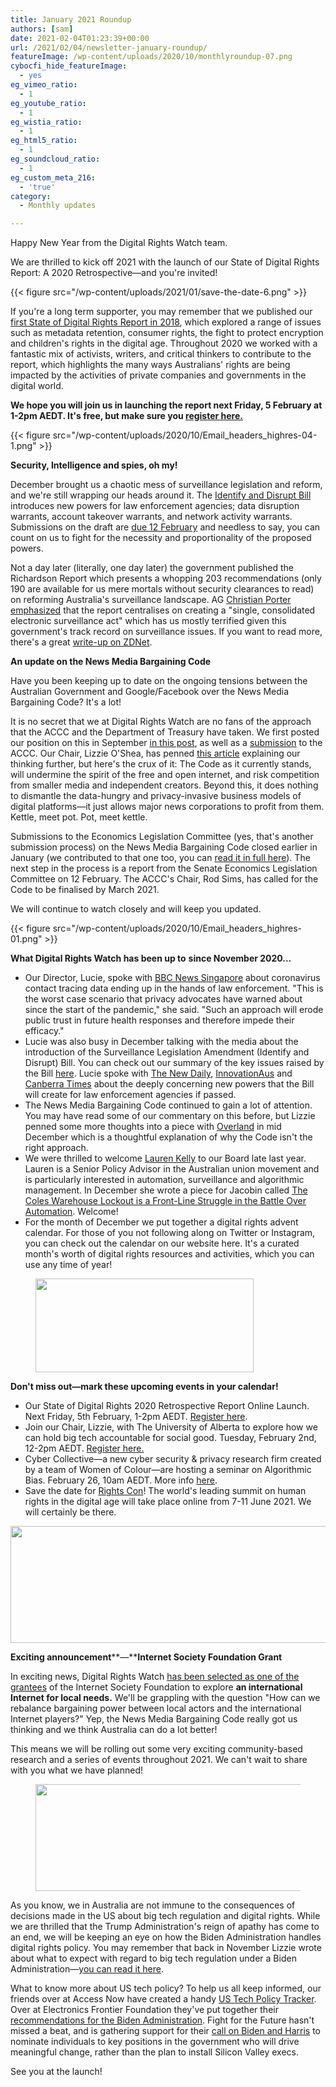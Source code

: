 ```yaml
---
title: January 2021 Roundup
authors: [sam]
date: 2021-02-04T01:23:39+00:00
url: /2021/02/04/newsletter-january-roundup/
featureImage: /wp-content/uploads/2020/10/monthlyroundup-07.png
cybocfi_hide_featureImage:
  - yes
eg_vimeo_ratio:
  - 1
eg_youtube_ratio:
  - 1
eg_wistia_ratio:
  - 1
eg_html5_ratio:
  - 1
eg_soundcloud_ratio:
  - 1
eg_custom_meta_216:
  - 'true'
category:
  - Monthly updates

---
```



Happy New Year from the Digital Rights Watch team.

We are thrilled to kick off 2021 with the launch of our State of Digital Rights Report: A 2020 Retrospective—and you're invited!

<div class="wp-block-image">
{{< figure src="/wp-content/uploads/2021/01/save-the-date-6.png" >}}
</div>

If you're a long term supporter, you may remember that we published our [first State of Digital Rights Report in 2018][1], which explored a range of issues such as metadata retention, consumer rights, the fight to protect encryption and children's rights in the digital age. Throughout 2020 we worked with a fantastic mix of activists, writers, and critical thinkers to contribute to the report, which highlights the many ways Australians' rights are being impacted by the activities of private companies and governments in the digital world.


**We hope you will join us in launching the report next Friday, 5 February at 1-2pm AEDT. It's free, but make sure you <a href="https://u1584542.ct.sendgrid.net/ss/c/P8Elou2Rvc0qoMPEUZrMXQOdkwYPfWp1lSbdBGL8OQkZBIAwRpAMXO0VP8S7qG9njUBnOiLzp6GpnuqlQpso1yU1mXOPC7mY4cxajAMm0ldBHva91VhUWSTSd4mhbOix7DjrW3D3JrAC8P1jTi69QsEs9Jzh-AvNezFPq_Tw6-GpBwhLE-qtbXItKEqLkVodri7xlXZFhGsx34NLSHbOoKDuDwUEUxkDeNEZTkRW1p7dg2ObRkWcLLBGTufQij79JBeJ2byAhAsew5efN_Ot7E8CEH6JjWCy3r98As8_uowZwxdR3GitUxUobG-H-XCXexRlhDe_MY2-OLLYA7Y6HphwQeF5kaQDyQt2IqeQ7pzr1I-ke3C5yXSSYNQy1L0x2jvT3EbLe56WDX1IyKQaLA/38z/GX_Due5YTwW4Mc7oRznFxg/h1/3OjDMMAk56stztfw3iLXsGzzW6RLdCou5ehKwYjAAgM" target="_blank" rel="noreferrer noopener">register here.</a>**

<div class="wp-block-image">
{{< figure src="/wp-content/uploads/2020/10/Email_headers_highres-04-1.png" >}}
</div>

**Security, Intelligence and spies, oh my!**

December brought us a chaotic mess of surveillance legislation and reform, and we're still wrapping our heads around it. The [Identify and Disrupt Bill][2] introduces new powers for law enforcement agencies; data disruption warrants, account takeover warrants, and network activity warrants. Submissions on the draft are [due 12 February][3] and needless to say, you can count on us to fight for the necessity and proportionality of the proposed powers.


Not a day later (literally, one day later) the government published the Richardson Report which presents a whopping 203 recommendations (only 190 are available for us mere mortals without security clearances to read) on reforming Australia's surveillance landscape. AG [Christian Porter emphasized][4] that the report centralises on creating a "single, consolidated electronic surveillance act" which has us mostly terrified given this government's track record on surveillance issues. If you want to read more, there's a great [write-up on ZDNet][5].

**An update on the News Media Bargaining Code**

Have you been keeping up to date on the ongoing tensions between the Australian Government and Google/Facebook over the News Media Bargaining Code? It's a lot!

It is no secret that we at Digital Rights Watch are no fans of the approach that the ACCC and the Department of Treasury have taken. We first posted our position on this in September [in this post][6], as well as a [submission][7] to the ACCC. Our Chair, Lizzie O'Shea, has penned [this article][8] explaining our thinking further, but here's the crux of it: The Code as it currently stands, will undermine the spirit of the free and open internet, and risk competition from smaller media and independent creators. Beyond this, it does nothing to dismantle the data-hungry and privacy-invasive business models of digital platforms—it just allows major news corporations to profit from them. Kettle, meet pot. Pot, meet kettle.

Submissions to the Economics Legislation Committee (yes, that's another submission process) on the News Media Bargaining Code closed earlier in January (we contributed to that one too, you can [read it in full here][9]). The next step in the process is a report from the Senate Economics Legislation Committee on 12 February. The ACCC's Chair, Rod Sims, has called for the Code to be finalised by March 2021.

We will continue to watch closely and will keep you updated.



<div class="wp-block-image">
{{< figure src="/wp-content/uploads/2020/10/Email_headers_highres-01.png" >}}
</div>

**What Digital Rights Watch has been up to** **since November 2020&#8230;**

  * Our Director, Lucie, spoke with [BBC News Singapore][10] about coronavirus contact tracing data ending up in the hands of law enforcement. "This is the worst case scenario that privacy advocates have warned about since the start of the pandemic," she said. "Such an approach will erode public trust in future health responses and therefore impede their efficacy."
  * Lucie was also busy in December talking with the media about the introduction of the Surveillance Legislation Amendment (Identify and Disrupt) Bill. You can check out our summary of the key issues raised by the Bill [here][11]. Lucie spoke with [The New Daily][12], [InnovationAus][13] and [Canberra Times][14] about the deeply concerning new powers that the Bill will create for law enforcement agencies if passed.
  * The News Media Bargaining Code continued to gain a lot of attention. You may have read some of our commentary on this before, but Lizzie penned some more thoughts into a piece with [Overland][15] in mid December which is a thoughtful explanation of why the Code isn't the right approach.
  * We were thrilled to welcome [Lauren Kelly][16] to our Board late last year. Lauren is a Senior Policy Advisor in the Australian union movement and is particularly interested in automation, surveillance and algorithmic management. In December she wrote a piece for Jacobin called [The Coles Warehouse Lockout is a Front-Line Struggle in the Battle Over Automation][17]. Welcome!
  * For the month of December we put together a digital rights advent calendar. For those of you not following along on Twitter or Instagram, you can check out the calendar on our website here. It's a curated month's worth of digital rights resources and activities, which you can use any time of year!

<div class="wp-block-image">
  <figure class="aligncenter size-large is-resized"><img loading="lazy" decoding="async" src="/wp-content/uploads/2020/09/Email_headers_highres-06-1024x342.png" alt="" class="wp-image-7275" width="349" height="150" /></figure>
</div>

**Don't miss out—mark these upcoming events in your calendar!**

  * Our State of Digital Rights 2020 Retrospective Report Online Launch. Next Friday, 5th February, 1-2pm AEDT. [Register here][18].
  * Join our Chair, Lizzie, with The University of Alberta to explore how we can hold big tech accountable for social good. Tuesday, February 2nd, 12-2pm AEDT. [Register here.][19]
  * Cyber Collective—a new cyber security & privacy research firm created by a team of Women of Colour—are hosting a seminar on Algorithmic Bias. February 26, 10am AEDT. More info [here][20].
  * Save the date for [Rights Con][21]! The world's leading summit on human rights in the digital age will take place online from 7-11 June 2021. We will certainly be there.<figure class="wp-block-image size-large">

<img loading="lazy" decoding="async" width="1024" height="187" src="/wp-content/uploads/2020/12/Email_headers_highres-05-1024x187.png" alt="" class="wp-image-7575" srcset="/wp-content/uploads/2020/12/Email_headers_highres-05-1024x187.png 1024w, /wp-content/uploads/2020/12/Email_headers_highres-05-300x55.png 300w, /wp-content/uploads/2020/12/Email_headers_highres-05-768x140.png 768w, /wp-content/uploads/2020/12/Email_headers_highres-05-1536x280.png 1536w, /wp-content/uploads/2020/12/Email_headers_highres-05-2048x374.png 2048w" sizes="(max-width: 1024px) 100vw, 1024px" /> </figure>

**Exciting announcement****—****Internet Society Foundation Grant**

In exciting news, Digital Rights Watch [has been selected as one of the grantees][22] of the Internet Society Foundation to explore **an international Internet for local needs.** We'll be grappling with the question "How can we rebalance bargaining power between local actors and the international Internet players?" Yep, the News Media Bargaining Code really got us thinking and we think Australia can do a lot better!

This means we will be rolling out some very exciting community-based research and a series of events throughout 2021. We can't wait to share with you what we have planned!<figure class="wp-block-image size-large">

<img loading="lazy" decoding="async" width="1024" height="171" src="/wp-content/uploads/2020/09/Email_headers_highres-02-1024x171.png" alt="" class="wp-image-7271" srcset="/wp-content/uploads/2020/09/Email_headers_highres-02-1024x171.png 1024w, /wp-content/uploads/2020/09/Email_headers_highres-02-300x50.png 300w, /wp-content/uploads/2020/09/Email_headers_highres-02-768x128.png 768w, /wp-content/uploads/2020/09/Email_headers_highres-02-1536x256.png 1536w, /wp-content/uploads/2020/09/Email_headers_highres-02-2048x342.png 2048w" sizes="(max-width: 1024px) 100vw, 1024px" /> </figure>

As you know, we in Australia are not immune to the consequences of decisions made in the US about big tech regulation and digital rights. While we are thrilled that the Trump Administration's reign of apathy has come to an end, we will be keeping an eye on how the Biden Administration handles digital rights policy. You may remember that back in November Lizzie wrote about what to expect with regard to big tech regulation under a Biden Administration—[you can read it here][23].

What to know more about US tech policy? To help us all keep informed, our friends over at Access Now have created a handy [US Tech Policy Tracker][24]. Over at Electronics Frontier Foundation they've put together their [recommendations for the Biden Administration][25]. Fight for the Future hasn't missed a beat, and is gathering support for their [call on Biden and Harris][26] to nominate individuals to key positions in the government who will drive meaningful change, rather than the plan to install Silicon Valley execs.

See you at the launch!

 [1]: https://u1584542.ct.sendgrid.net/ss/c/AmCPGAa5TKCV0Ya3nRaidLj-E38ivNX1IxXECBaIAIBnfl3P693KHmdSgMw1M2G-4SjEQIrDkBgLjGU8gOW1uEXEWP__zGsy47UXPwejYF41YlLoSNbqrg6URg5v7HYMaNYi9BxXAa5EWBcdyQpbQRFKY9DLDIlic_sj_A1Mt5uJC_6CZhwzZDwO8WWl8avdvj7-_xCZumnvdSwmK-SeyOqs2mv7-C3PpuwpQl9qSU6RkUnQhJZajgkZZC07oIk36Dezfcrsdy_KEsgOC6to2rZiB1M40ElXVBszbs2LMGsrwbndXpDDpAO8qU9TuS7ST7jegMPlOCHUk1Qp5nZjVGLIknPXgZYiTImAUcdGWDr_Zm_8-tr_R5WEVP7FazE18bUbB7ZPzeB2xOJxOCVigA/38z/GX_Due5YTwW4Mc7oRznFxg/h0/RJgDsybmhSYShIZfHdNFLS26bSNX20-P1LulMxjez8M
 [2]: https://u1584542.ct.sendgrid.net/ss/c/tTBUZwcBH_2q13Ow12s-jec6c6sDmmbRVlFp71r4CuX1HeuystdaAEWiVoLy6N25SVM2sQrXhu9_i6RLK_zH9aSuG3iL7uYvakKADj3EM3LvkIp9_AX2QTDJg-Oll7JN_TYdbe9OYS8I4Ut1VocTIgr58rqj2QeByTmNnRmI3yV1-OeV55_jqJpSHRChdjcMjYZO3L8tAD7WwkHScZ54CygkHJLLYCXpkLQeY-ivShADM5_RLZ1VFO09O917QaUW_tKs9YgaGSd2M552A6O9Qwv5ion1-V0AM-DNDSZ2AFxkaD7qIUgoq0MA7dppbN0j9ZsP6fQbGexj--LwA9ZNNSHVx7UKxfhP3TBf_u0VRfXV68G_RgRgSXe_CgGi4mlKvGIL-DlSu4IsL8IWz03bOA/38z/GX_Due5YTwW4Mc7oRznFxg/h2/bMDbmWiR7ctY7Yii9x3Er76gpR9WDpNjKONudSLaKbA
 [3]: https://u1584542.ct.sendgrid.net/ss/c/atcYNHk4Eh2YdGnwBh-YDNsStHlRDnhXh8ZCVpOmFCCGEYetjdjuV8r66rO-kg-Lui3CWWasFuxd-sMehUWK8MHCkPqh2vB_YPGjm8yYYyc1xzOGO67bF-Srw3z3yuk8Mlv8FmPM9XAHw-jRmAx_ouWSl04xnBIuZuiPhOTjScb5NcHgM_BT9OH-KdpSRvgmlRxTt58PXkeEutAS0xlVAgf2SvW8KNi2O-xKxapHOEBtIHgHiwGbyVzi5EL_wqlN1LOAmbKrr6heTFXoMlPpM3wAGhNDB-UfnjN6DWnTSrFi8ezEvzlVYJ5Jo93uj-l1XbLpGz4P1hGpKZN4bE6t2-X0VgX4y4wn441BG6DQ4-ew1f6lz5qT1dgGbQlnHajbo7cxITLin2q24S3b8H2-tgELZltQrHzgxu26SULYorpai7bUozlTu1oM4i16ExE6/38z/GX_Due5YTwW4Mc7oRznFxg/h3/bHfNYyzOWvcwKMXrxBt5gX6dHVQGuMnn1Qq0AMFQe3M
 [4]: https://u1584542.ct.sendgrid.net/ss/c/atcYNHk4Eh2YdGnwBh-YDCcpYg82M5_HER_72VOKqu2bY-0jEb-rFEyotLyhHEK4IOHLTTuXlAISvG9Ke3t8_y-igmYZ0lBBYmuxF1cMZxS2eszEbGUqurr6l4-EXR-M_MAcO4v6fw85mY6jrCPJmmI5FxmB3sFVuLcDdll8VExZXPibfPpkwqUrqMZLUezYWQvR7CcKuYI4VGwoS4r2-YQLtF_yvJN6puerJy5y3cldnG99vVBp5zK_3hexuG-xvtDu2ot1drv0v1oA6TrW2alcCK90xV_BiQA_cr7yTEe8-hgnRb3sqvyvDCQGnBhxYLomRSheWfTKsR3tMkyWMbfjim1zaxwrG5EfZsbtw42WAw1gvNgZb-P2Y269SHuwcZvd7ZFyh65WdSDex9iBqf2wUC8VDW9n4uDZxEVVjf4wrgBnWqhMDxCu8ooz0HXZGjZDGR1Ye1bTqwvdthhF2mKj9In8wL3xXZfnxXhQtNFr4aQLiJ-rhMgqIeZMbZt6Ok7w_h6U2-ivoDCw-0jYrb8CaeNLuLEhVz8OC7eR3Lg/38z/GX_Due5YTwW4Mc7oRznFxg/h4/v3-5c1Yyze7gsEUK5mzF41tnApAqnOwzyxzJoTzOzzk
 [5]: https://u1584542.ct.sendgrid.net/ss/c/atcYNHk4Eh2YdGnwBh-YDBgF_lpx9dpLIbqQryNOH0slS0cDhMrX5UY6DrrzjyKkf7k_pVM8TjxOr8-lJZIFej-fEaPSuBzgzsnxeLr4_jsXwp6mcs2NMrhD8_u-mDnSU_53kYY3W5ekHDyuXtwSSAOiBDLgsAD42JCMHScH2QG5mp6XR822VjWVw1wN7U8DqUHACNwkm-baXYkH8CLS3QPCgfP3erM8AtPSfPO9VbW1Kc0G3M_jRvZKijsqpoibi2c4hXfH3UjdWqZ6AEA9vsifXyp7gMHG9woKWKl8wuxtXjAIOOwI3CPgdvC9mlV0kvzLaLQ3R_ggw0vlzejM2XFFZ_ZhkSoQ7yGspiqmsa2L6QNc6aRMOoiuLj9znhLo7gSv0LND6I4cuZofuiqA4Q8gWSEbZ4O9bV7KHjDuTZ0T21Pf-US3_3Qe3sNmFKRR/38z/GX_Due5YTwW4Mc7oRznFxg/h5/2RO7tRCtfzdzB8zO7GYgGfXu-wjqlGQNYsngYFaECV8
 [6]: https://u1584542.ct.sendgrid.net/ss/c/CMxF4nARlf6wAFa1PSfv0mmZ9RIuK0LyVv5J0Wo3jtLbQYuZN58BSDpHzW6ON_Xe_Jin93oFEiss0xl3Wv5mQyzLep4TS1Bk61Crl1OOPXuMn14ii5c8JmXEo0YA77X8g2drXwuJZUcc2CnXtt_GeivG-jiOp_BOIG9nGkYiW3BfslHsa9X2QLSRiuK29NoFHYOm6oN4Q0cc1k3zvu_0lzPobCfaV89LVGJFEhUQvDHJrBaib6uTLV2_eK7HSTwe_zTi6uixKHS6AfktBJHJJ3sfmqs1JLcmGoiNywsArPaLEn4ehj7kyl7TzhOTm-fDsEpBq5vVk34JMe3CHDCvONGdSCdazCIYbSwJ0COMhuDr1oLJvNg4vmy6QNwPEbSw96oIIiwbjkb02ZZnXCFSWUnrStShg9Yh-ZQUE0UegRBROBfVlPkVGijFGUYNYB1q/38z/GX_Due5YTwW4Mc7oRznFxg/h6/j8LxvNo3a9OTOA1LgbbeYsKh9XwpDXvcIbysR_sM3jA
 [7]: https://u1584542.ct.sendgrid.net/ss/c/CMxF4nARlf6wAFa1PSfv0mmZ9RIuK0LyVv5J0Wo3jtLbQYuZN58BSDpHzW6ON_XefmyGbUhlRMw2o37XHlDr1Hu2oOybR0dSQKPcDp05PRnQIM0986xLkUtAm49hUUxonawl5CkKKKN3Q4FND-qIZA9izJp3P86E0lYq9pJWapT3S4mVF7kPsyd43htim06kh4p7RAOAkXmpyhS313SPDGlm9bPiQUO7v_s65zUD2Ia0w9iDCnkJw9jnNrdNvFlRIOHb9RAo3hncCrtLH3g_ohqjs2n_2TCfmBFtiHK47R0vIdZia_j3BFZ7DXWYJXLEh-qgejPTw7IArIovgVJfuu6WvQXxCVVAtSFnr9JJ5vgihRMXaSw5equ5Qg3zpueoQj_mdGBuW6KZ6Tk5wXiuncsuXZHHf_DrZr9DD8HRqzHdLOTzCor2diV5IfwytCC1XGpYatKFXAy6zuqamEctiQ/38z/GX_Due5YTwW4Mc7oRznFxg/h7/NXO4MY0HEDb4UbFwy4kUMlGDvh7iuKpGwQGYW1AeGkE
 [8]: https://u1584542.ct.sendgrid.net/ss/c/BqA3LhzOFl92KwaVoz69N0qR3BWkZXYkjMRYGJoSlae3nN7x5bGH8v2aa9RWlOQhABPI9T5OJfLUxOr1GHmbx-t_gSxB8jsOGRoRuft4FgmRSHjZlaP-JDCrEYw0LLgpbkJeoUb1WESsrLJQiUQBlIWjl96nBj95iOacjaSNVYtONTy0xMC3Z53FqP3u-n4JydP_YWqyZ97kY-3uwEhGVCctTYe7r8fmBfFpRKxkdENrESECYPWt9M3HAiq860iqaQMQAfE7OMm5aryz8_k710A7hQMBj47IqZgkzM8kVEcC-AUCbhzTh5I0lcvA5YMznDByAbofbiSLOpZZ-nD3l99v1i77Nd8OwGg78eZYay3fUKW4N1Zq5TxFsSI7m8Ht91JlEoShg6isxmLB0NRktw/38z/GX_Due5YTwW4Mc7oRznFxg/h8/4AQZ65ZDkkQeVNAfTwWaud-mqR5NYH_6-y4siOVjLpw
 [9]: https://u1584542.ct.sendgrid.net/ss/c/CMxF4nARlf6wAFa1PSfv0mmZ9RIuK0LyVv5J0Wo3jtJwgT634iGOY2ciLomeSE5Mris0JbcHvAJa7RFI6NNnR0UzdP22Ln79lJINWT1atpqX1uTPJl1elbdCwbpSEGJv3XB3-6k-6g3xiRzHjdR7ng5MTd8G51cfHfE6YVF2qz6-65dmXBxjOksfTv2UebhjXme3Qsq3CFu0qkTbaV-PRU4bA0ssHQzl8lDFvUktFFK_EBe1cPVYL_y1NnC0QAqwfiafaYX_RKusZQwhos139NYlOXxR3jK1wjzuBAAP-CmT0eOLEt_ZP_EIsysUIYz9rIsICqZI5UYeEEvG3W-p-i0721ns4zgQM8tQTNeuqEpjmmJgD3cqyEhzj_hvPTRCPY5y0ZH59d64RLa98cFsl6bq8TB-SVFxz23PMS3YZg8/38z/GX_Due5YTwW4Mc7oRznFxg/h9/crnm771ljFDHO7AqECNunN3-TRXk7RnkFARIKghnVWQ
 [10]: https://u1584542.ct.sendgrid.net/ss/c/atcYNHk4Eh2YdGnwBh-YDO8uxGJwPbt5vUWhV28VPRhLgkSGiOLwyaPW-TQlSo3P2gtO2wBbevxKr4M3Xx827sl1brcpatf6du23Htg2gf_OJTwEtSCX4bUqnxby9Gs8r5VoGEZ0lrOJr7S9C3wB6svGSG2fFjCgfKiTZ6HtcJdvq7_oJNBzFPAZRZeZdxy62m1L2fTl_xkrUJfoj_5gYjPakoQTekMwg2XBADSipukC6NPpARw5IvsBH5f5DiK1_9o_i6dTFQkVMV5YEG9VzL49rMYMGNCFcp3hulrojLF22WtKn7gT9Woo6BhANwnoNibqlx95H6X250fo1DgKa3hXjXEvTiiLRdZBa9uRlfA/38z/GX_Due5YTwW4Mc7oRznFxg/h15/kH-Xa1ZCb_fHspBRghXcyARlx-C6tfN4r_fod_LTOxs
 [11]: https://u1584542.ct.sendgrid.net/ss/c/dSCQfi9FLISmU3ZE3bfPhlSBN6XYeCKzaLLHWVkJ-A9ssnHoFXVOv9K_tpvraSj1-0pXU4ztPMvwpVPpV4A0VrzK400VbKZotVbCejSfzd9RKE5RKtDjrE0gD7A8RAenIW-Y-wXu_zDHYNz5hfCR43XzrQ3xDCw23-09pYYqWDw6Gr0Hks6sMjkriaPsawVswEuHidV7AjP2H-GHJ0LonyPTrSqUjUCb-oQ7eQOwPepSVLmw7z0C3UEdCJ-uSUpVu3PlaiGimaxt1nyzcAAkwRK-S8rFeaCMoVk01066jLArd92rmqKz7g9HTWzFCXsvtqEFlmavtB0KLgH2DRbH6hz48pm72ostSyWgIm0o0vx0YSGNWtBiXcVQ4IktshIt/38z/GX_Due5YTwW4Mc7oRznFxg/h16/-M3Q3u85IqgBrmOMDGgfELS00wB-sFMYyGZ7fJx6XFQ
 [12]: https://u1584542.ct.sendgrid.net/ss/c/dSCQfi9FLISmU3ZE3bfPhg8jwdrnKJdjAjsLvB-9DmnOJCVNoYOC72oz6EWUTKF5QpHAMgaHwhWiBhOi_VZOnJuYYF4Wdyimh9Bk2AYF9734_x1mKqz7E3wbREYmuk9GH8PPAI40gGSODB4iJ8VYZGn-vd6elV_WtFQoBT-1R8TV3LeWhGhqq0Kw7cpqOD10msuxLeCUW2V5Gxk4FYCh4pwfhaMWc1QBv8I18FpgCF-ie5hEeoSFuUqAbNvvEsMbUCVmbJguJCKsOwzmKoghnBqpD5LUa3txejcCvkBQnrfa4t9_G8fAjx1rEtRJdNw873NoBqiii-fWxoYaXV9gu8P_NzyT268dS4S04HhmGVKMTZjSy5v_d--v6yX0qCwy9CDaY9d1YjIFlDvic2ZjhMU2Ov1_OLC6oNTovXjosAc/38z/GX_Due5YTwW4Mc7oRznFxg/h17/8QHtqM-IvQApFqofwIqj6xW2rfplZ8sukz1Z4Kv1DxM
 [13]: https://u1584542.ct.sendgrid.net/ss/c/atcYNHk4Eh2YdGnwBh-YDK_gpTaIVkfp3JTnTCw1eQ_TXcA9n4PRcNyV_ryhYzthMSyNYv700SeZIXgkHzbM5lp5UpJfcROTOEUD2HFCo-ucQYuSXOJ6cEf4RgB1SbTGVc9tkKY_kBxk1Hk3eDDMKPK4bR2KWykNuOjtDn1ESY756Z1v2Acd8gY-DmSoLQG1oMWpjWOLKMsVYSkysgpv8LQa9lPE19hvZpdva-N2bbnYUsGHTlcSyEV_D6jV9R7Ke6Dlb4OnoJ8fe9inh4VHzjJTKxgdXQlnfIlOY72Vy5erCDRrWENPxzjQyRxHkxT09m0xCTDUX2UfvVsoIpcadkwQGhy4p178a225OFWbiu2xnx2qMmmGiRm-_44AXoHc0HXiYc43jwh8geFFr3AZrg/38z/GX_Due5YTwW4Mc7oRznFxg/h18/lOjNDoUOfKew9dXC8e-XJbcKaQ5RUslvuFVFoOucuUQ
 [14]: https://u1584542.ct.sendgrid.net/ss/c/atcYNHk4Eh2YdGnwBh-YDMsQup19ctwzixQPtTEhYGvKp1MI5z_eLXiS-JHaSkpW_FF0sv-sqMf0Z92qzjGzYIo5txS3VRukwwxeRmAL4NU6W7RiJDl7MFymv5rXP3FjbASFd1Poe0nLwXPb5zxIOFhcdaVKa4JRU0zuf_POtpNNzXlIRrHo1q844uZKPijT2ROdJV8xbhPaIATL0YBMeOAJX7CifCGiCra-rcluqgzBRSSzpVBzWU1Y2rww3wJ8txfqmdNkGdjhNMygzhQhqzIZ04gHaEMdPg2Krd3-3ziadoaPNwidHzzAlZnjpcyvyKcWOn_0GUOOq9QeilA1Gm0Dy85dbYYislMLA7yHMeMqdTU03bcm004zRLZ6DqBZM7NEsRikfEsAvo-apY-Sh6oJDU7NZCYBtwecDNzhN3KHxmVuLg3SsokNYVGm7dNXNl7qnXEPgig4lpyR2IvotA/38z/GX_Due5YTwW4Mc7oRznFxg/h19/9jK2keVF1bSLpDZyOrITiuSdVe9X3o_P0LHf_dmsUPg
 [15]: https://u1584542.ct.sendgrid.net/ss/c/BqA3LhzOFl92KwaVoz69N0qR3BWkZXYkjMRYGJoSlae3nN7x5bGH8v2aa9RWlOQhABPI9T5OJfLUxOr1GHmbx-t_gSxB8jsOGRoRuft4FgkyKWFiTdgGejZK7XIG9hRb_1vp1-4uD0F1h1zqe5YI_X6ZpsTKJtlqw_aVDzK-OU4RxgI3SVBnzPyif0bY2GGE-MBhUpOz88llETbrpnGcZp7tTxRZNchYgZ59lUnC2h0PFnUozUUSujmvNppgycrNcbyX3uev2uqf4BCDsa6TRUS-kJO304twDuIyYMnmhjXDOT2DDH-3mIfHtoie3aeciAJac4V0w5_bGPQ8u3qRkLEzBcvMZ1pLlzhGZxMWR9V_VN2Onb8vkt8jYmvpaF_Wuv6Eg8x-5LDvHAC6kJlJiQ/38z/GX_Due5YTwW4Mc7oRznFxg/h20/n0MQ73XS4WvTjEj3VX6cLBTnp3ZubZgkJ2IatceC1NQ
 [16]: https://u1584542.ct.sendgrid.net/ss/c/CMxF4nARlf6wAFa1PSfv0mmZ9RIuK0LyVv5J0Wo3jtKndhhL4rCptEO3_SWz4RcYKlIToB3H5fOfKOCUWC_cBWl7ybTCjUoHSXsarpV2sMXlHSr_Ta0deQc-T7Cu6IyrBXsHZ6o1pBsI3OXjzzRtQksXN2N17Q5ItQK6zE0fr5fkgMeY71LNObcfNYjpRaAvt15t9VS-QPqDD4MsQTmfy2pgEIpT4WJQsrppGVqr1fsinh-n5tH16wjfeNxTO1FwBRQpSs31yv-BNPFYXGGOwaXI37tv41k8dfnUojJcpOSwBDh0DP7RNgQ8XlinJkJGhyD90zTaq0g96_ERNPKvsrpo8KQgkpia8T15H2KXNMnnCbMdpQf9cLQQM__s0ivI/38z/GX_Due5YTwW4Mc7oRznFxg/h21/5nbWjywt8Jpwovta1GLRQit9Txli1TFBIYibuIfvj20
 [17]: https://u1584542.ct.sendgrid.net/ss/c/KTqGVTU95m3XYkCVwdzD9QT3qry_HB4JXuZfTmVDHIwvWU_Ny9C-wVEiEFle3MRNdgyFTLoiw1RX8kXfuBBLKU1GdhHFB8WmVQ3apvvXxqumKcWjX3hSKb72P9AoTzdXBbkOq3guoKHSWmRWHVL6BNWwLOC0h8l-vjP_lmDInEFpEnlxewdPoCm98k5Te5_ipf19CE_ESZtH0OhWtWR7hoj4qScwmbl7UQqFZny-eNG1Sogkj7mxwRYoBxGs-8isjDve7RcBFbrFJ9PS-lrw6sHcvM3VXaWuoU1X1IJHysBPg5I-s03PhkDkxiEWVYapgdDKU5VpxbDid52pYg9NO0TOkrMS-sjNM2I1n54PAqbJXz9mOaxBzvht1G8zcBq1yDqEyuY3gAzFXqBIpw6IZXYsiT7c4QiGEB-c6rSq1ZA/38z/GX_Due5YTwW4Mc7oRznFxg/h22/Mbswf-9D-7dOjODVr8oTYo9aWjgAPqc-_KbbtWFJ3s8
 [18]: https://u1584542.ct.sendgrid.net/ss/c/P8Elou2Rvc0qoMPEUZrMXQOdkwYPfWp1lSbdBGL8OQkZBIAwRpAMXO0VP8S7qG9njUBnOiLzp6GpnuqlQpso1yU1mXOPC7mY4cxajAMm0leyZS_hZpnw_5nviRyqTi9GfzWSlMJHTCzyVeVmlJILGvisdmvYbafWrXpkSK_kXQ7eRxUl6nTV1D3G_DnhDKLVZ5eQe5d8wb-MuzUCibTRRXpT0221i73z5fk2HmZ3CPN1x2iq6KTSy_pr9_59tLJoS1Fxr-hCOA9nXxyDru2lVtj8UBANbhYzVlRpapdKMYNZc_YzlSKEaAadK_H_ssJOhdhRhm3FCaWggSsTxIYfecxQpgCngYdJoLqcgynwQgygPkeuYSjQvLvSlDYGyGCWftpZLM9VilnnrDqcJUYlzg/38z/GX_Due5YTwW4Mc7oRznFxg/h11/4u38FUQoNt2GfwEB_mqSKg3pY__dDNrQRnZ9ABR1M-0
 [19]: https://u1584542.ct.sendgrid.net/ss/c/atcYNHk4Eh2YdGnwBh-YDM-qM9RhdFpf4pZXSHBeQKH74ItiTgCG4jkR8c4HV1vxYQKTDAAArSHdBwHoXYuVk2SecOSidVhLU2cx3kC-elfPEMMdtNX0Qla8zVDPmcpyBZ-FkEvREAyB-21dXNe-7e_t4ehukqMRc5URI6WBc7BPCvofdOLQ5wFkSrfUdmYFXsfVnWJGaPJrbbOMqo49hThqOzPdfr5zMuauaxh2CZaGnk0J0VQkpLLv3EflJAecJt9i0OCz9EaDgVhZ0ZCkCZo8Y4C_LMioFsQuMRl8QUDao7VOHUGhFCKP0_4QUWln-MjYyRB35LmZH_o9hC4IcGgyO7mrsKcbrOSMEyHfqbxNaqKx9S9X8xwNHUM6rBllov0kvzU7xDJfEMftLLX4AlehguGsfV-YoqU1mI0kM-ub8MDwrQlKu6mgraG_89-ZF-9YmTNX8KkWSqExVZu2Bthc1opBo_GlBPD9MBSMpCg/38z/GX_Due5YTwW4Mc7oRznFxg/h12/4MU0cfkEAwEzLfIa8NA2iUT0Ue1OEsTXC2oiFKr9TLk
 [20]: https://u1584542.ct.sendgrid.net/ss/c/atcYNHk4Eh2YdGnwBh-YDFUMrsAHGKPNQSwNFtgiwh8EpjV_39Xa2qUW8_inEC4XHVbq_cBHSaHohyGH1wy0jVO90P2_9K3oe1lu4wiMJrYDCNUdI0Zp7Oi2dexqsLImOjc4hOp8FTO_jfQS04iWQ1moYkj13G7ICRogmEUHJsXDmO3KzviAaCcH7nSfVObmHXbIW2L2MgxxdhFpBZoxYwjSR5d5qR0p_07QtLnDM3WvvP1VhHfgYdAH5ZN_IciIFdBUWMMJUrAJ95iTSVoz-GG7UxKOZp-50LLwyg7C2ZA7npVQ2vEkDDXT0L4bzqbe4tU1bgn_7jBGeUZclMecCuO_UrmaH1fyCo2RBSnBcIxsrT_emp9-nVz5AjfQO19W/38z/GX_Due5YTwW4Mc7oRznFxg/h13/8df9QbLRrUzlJjolDO0luX0WeUfrPpvySZMuOQC0f9w
 [21]: https://u1584542.ct.sendgrid.net/ss/c/atcYNHk4Eh2YdGnwBh-YDPgdQRSupzitvY9iD4qNsMI32Tt0OZuTi3ajwMwCj8TmVywX5bcIykfk2UVcGt7zf_RdgLOdBh9JSd4hDI7hnG7zn2JksLYhQ95e0DfXWJ2RfsCZPiCm-KY5egILYO7iA5wTMTlgOYcj7M9aHDGO77y9jhAyDngJ6bb-IDNqylPPmfzKipgdufaY8QbbTT4ttKi3E1MnysO2JZJQ32jv1M19AoRe_S0FyPVv7EUedtv_oHwz3QBgEcAlbfGnUeI1IcPLFX-hVfuvKS1VIdKSP89PFb2Z8oj8ULL03qW7YYfMKuMiBzN6sE2DpEMZCli6DA/38z/GX_Due5YTwW4Mc7oRznFxg/h14/UKfT6m-Q1DObHc6TklueK15BiqPNGPgTsxdDN7FPfoU
 [22]: https://u1584542.ct.sendgrid.net/ss/c/atcYNHk4Eh2YdGnwBh-YDN_PpKM4uQii-KcZAhfYTSiKnqiJw_5qSeTmCU7dt-tx7rfu4jG91a9uwEisKIE4Esa1tbbY9uS9BkYYgPI4UUiTlwzBpXDZBekV7NopfF9rHdkzEpJd4fvD0Bhl8wX1WjQ5Nzqt5GgL8dkoafodQptP5iuuZIQGKuwY-eLQJO9uGVOQJ3RuzFd6x0iNeCsFsKLt-6iiWBKVQqh4mKinxtMvuBHzjLw7f5cMYpLuqSbpn5tXNZp17qawQ3I76-v4rj4F4VCB05QHwhq5JpU_aI4ue3G6Qo8yzVBoMWy-7irVc4Ig5by8ikwoSG61v3XbR7l-EkDznm-oAtuVnS0qJqm2xDsODX30zYZNA9CKSS7ejc4_4nXmA5ZwjazA3xn9jmND8mtZGxXY4GiXtdR5g29Iw1SIqq47ozaTpAPyADs5f2k4JvFwHXTJGYCffFZd5g/38z/GX_Due5YTwW4Mc7oRznFxg/h10/euYxXp1Wik38QSq0Y5_OAX7xxMdTwWfHD9QosXmIFNo
 [23]: https://u1584542.ct.sendgrid.net/ss/c/BqA3LhzOFl92KwaVoz69N0qR3BWkZXYkjMRYGJoSlae3nN7x5bGH8v2aa9RWlOQhABPI9T5OJfLUxOr1GHmbx-t_gSxB8jsOGRoRuft4FgmzM39r90FRlZK96DomVbL-kG0I7fjboXF_W9oNpU0GeM4jRO9qvLamrbLt0Uxxo1eFy-y8mUQn8nG0wQGU4RF-xm-fS-NaYWLK4hUtwsY8aEAYa25KGkSd8drePNUFUOXKm73DLBdTuHrkNO_QLmD--jmBoeED83kv5TdLEDo5hr1IwPJNnoFWlHSDIB4HPAPswo7JdzbNDSU7MsiPW752YV5KiHZhkmZM-aezg1Vm2GYhHQaSG7dpih1G85nYnRKlZv8xNsEY0GLkPhQgtAOOOVyoTSDRFGASXt4l5zSbvw/38z/GX_Due5YTwW4Mc7oRznFxg/h24/RoRSJc7GNPIQ6gxO13Az2l7UGO83hHjQUz0qBDITF84
 [24]: https://u1584542.ct.sendgrid.net/ss/c/atcYNHk4Eh2YdGnwBh-YDCVdwGfBA-WCf1P6GgeUtITxHZ5D09WLaZNKZzGQdta5mGsUbD83bHLYGTf-Nj_whOp3DZSVyNzN-kDF6PSLoRMIFrNgSccAPhVzlIdst9rtsoLaN0JO6j6aQYwTIQ3bqlVSFgGot4v4EdQxg0MT7SbWUTgXsOuEkOvydY8DW4i3pcE4iacY54qxUpqVgj8cuA0xcCPpydwzut86dwgwhfCV2XRdMnnTqJS1BplTCeTaSrpP6ncLgIv8fLfzOya8pMdzo1q2KIHfUDC_FcapSYUb60o31mMjvQ8oN9KfoVDXzpUwYxwu0Hn-tiUGP6TTuBmkqotF5hrb_Z_3nKRH1jHng_LcqY0EI40UhVEM62qD/38z/GX_Due5YTwW4Mc7oRznFxg/h25/BIKHOKRGPfUOAPmcDVhpJSC7mjDaUA1brFL3bKe65nM
 [25]: https://u1584542.ct.sendgrid.net/ss/c/atcYNHk4Eh2YdGnwBh-YDB9SuPa05n66yhTLAx1sJMquj_jagxSCvniAq1_e0Ahns_NlMoU1PJmGVQXLk00Qa5CIGXvMRBniVxtl5VYks-wa3XfWANg1yZKPPbXH8SdmcD4aa1CjZjG0xjfICXppbQr1mRMWYPtSCFBCqQEKo6Hxv8LWb7UOarbC4gYiuTvHm-ra1CIeimoIRXxW-Cklb0DOtc8F8DS7GFC4sXekJw75N17PzkF9Bk-0oCnMqeBvnffTiF3g0nFavsV97SXRLPonusqJ_XwpzIOEq5l1-mumSL-v_81ifJH43Ghq1qcYwkuYSsRASu0MFGax5TbtMC-dmTMp55Jnkt3SQaWesBg89Ga7dOzcBMlvtZ5VGd1M1KKgh7dHJ-tP6V2Y7_NLS8dXgH41pdR49CkZlT9xJ1Q/38z/GX_Due5YTwW4Mc7oRznFxg/h26/C2DoWODaJ20ZBmKo3TEqus2BVz0ReYDYlJ3UU1eMCvI
 [26]: https://u1584542.ct.sendgrid.net/ss/c/atcYNHk4Eh2YdGnwBh-YDH51j2bilQpZSTpsRJBOv0w48UVVQ9tTS7Oufi4qfuVswG3li0ZCi21xnlLXVZKm0qTCopGyNKtyDsOq8k6_G3c-F6mSO9nwvW64X_ao8eigKXk51iAcenyIuWCJKZ2K4I7AlH7pYSgpkr9ucuf-x_7SRs_Sz7weYuKy3QKHr1BNcEi7_m3qAaLrBkfd7d184Rw-IBkZPROhfHXHBXg5atNbAk0wPHCFeayYhG_X_EKnFQYMcXB3-hstIZmnf56rVLKYE_F3SaDwDvXsO8ifeIzdlxB9sLZgiGiovk9Wqnc8xOjMTzEcCxKEnG7iASbq6g/38z/GX_Due5YTwW4Mc7oRznFxg/h27/SBfaR4g9p9c7Bdx7I0mkOIAw2z2HRs8wD_b8pBuIK-8
